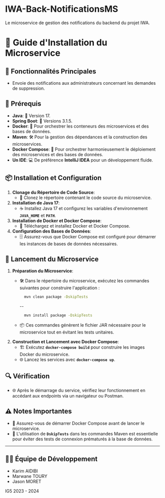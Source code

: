 # IWA-Back-NotificationsMS
Le microservice de gestion des notifications du backend du projet IWA.

# **🚀 Guide d'Installation du Microservice**

## **🌟 Fonctionnalités Principales**

- Envoie des notifications aux administrateurs concernant les demandes de suppression.

## **🔧 Prérequis**

- **Java**: 🌟 Version 17.
- **Spring Boot**: 🚀 Versions 3.1.5.
- **Docker**: 🐳 Pour orchestrer les conteneurs des microservices et des bases de données.
- **Maven**: 🛠 Pour la gestion des dépendances et la construction des microservices.
- **Docker Compose**: 🎼 Pour orchestrer harmonieusement le déploiement des microservices et des bases de données.
- **Un IDE**: 💻 De préférence **IntelliJ IDEA** pour un développement fluide.

## **📦 Installation et Configuration**

1. **Clonage du Répertoire de Code Source**:
    - 📂 Clonez le répertoire contenant le code source du microservice.
2. **Installation de Java 17**:
    - ☕ Installez Java 17 et configurez les variables d'environnement **`JAVA_HOME`** et **`PATH`**.
3. **Installation de Docker et Docker Compose**:
    - 🐳 Téléchargez et installez Docker et Docker Compose.
4. **Configuration des Bases de Données**:
    - 🗄 Assurez-vous que Docker Compose est configuré pour démarrer les instances de bases de données nécessaires.

## **🚀 Lancement du Microservice**

1. **Préparation du Microservice**:
    - 🛠 Dans le répertoire du microservice, exécutez les commandes suivantes pour construire l'application :

        ```bash
          mvn clean package -DskipTests
        ```
      --
      ```bash
        mvn install package -DskipTests
        ```

    - 📦 Ces commandes génèrent le fichier JAR nécessaire pour le microservice tout en évitant les tests unitaires.
2. **Construction et Lancement avec Docker Compose**:
    - 🏗 Exécutez **`docker-compose build`** pour construire les images Docker du microservice.
    - 🌐 Lancez les services avec **`docker-compose up`**.

## **🔍 Vérification**

- 🌐 Après le démarrage du service, vérifiez leur fonctionnement en accédant aux endpoints via un navigateur ou Postman.

## **⚠️ Notes Importantes**

- 🚀 Assurez-vous de démarrer Docker Compose avant de lancer le microservice.
- 🛑 L'utilisation de **`DskipTests`** dans les commandes Maven est essentielle pour éviter des tests de connexion prématurés à la base de données.

---

## **👨‍💻 Équipe de Développement**

- Karim AIDIBI
- Marwane TOURY
- Jason MORET

IG5 2023 - 2024